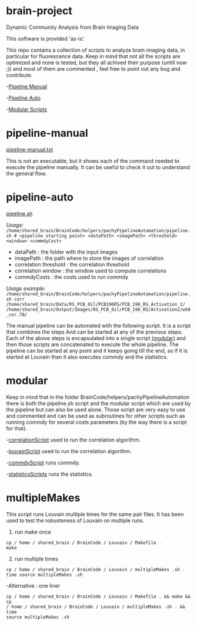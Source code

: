 # brain-project
Dynamic Community Analysis from Brain Imaging Data

This software is provided 'as-is'.

This repo contains a collection of scripts to analyze brain imaging data, in particular for fluorescence data.
Keep in mind that not all the scripts are optimized and none is tested, but they all achived their purpose (untill now ;)) and most of them are commented , feel free to point out any bug and contribute.

-[Pipeline Manual](#pipeline-manual) 

-[Pipeline Auto](#pipeline-auto) 

-[Modular Scripts](#modular) 


# pipeline-manual

[pipeline-manual.txt](pipeline-manual.txt) 

This is not an executable, but it shows each of the command needed to execute the pipeline manually. It can be useful to check it out
to understand the general flow.


# pipeline-auto
[pipeline.sh](pipeline.sh)

*Usage:*``` /home/shared_brain/BrainCode/helpers/pachyPipelineAutomation/pipeline.sh # <pipeline starting point> <dataPath> <imagePath> <threshold> <window> <commdyCost>```
- dataPath : the folder with the input images
- imagePath : the path where to store the images of correlation
- correlation threshold : the correlation threshold
- correlation window : the window used to compute correlations
- commdyCosts : the costs used to run commdy

*Usage example:*``` /home/shared_brain/BrainCode/helpers/pachyPipelineAutomation/pipeline.sh corr /home/shared_brain/Data/RS_PCB_Oil/PCB196RS/PCB_196_RS_Activation_2/ /home/shared_brain/Output/Images/RS_PCB_Oil/PCB_196_RS/Activation2/w50_cor.70/```

The manual pipeline can be automated with the following script.
It is a script that combines the steps And can be started at any of the previous steps. Each of the above
steps is encapsulated into a single script [(modular)](#modular) and then those scripts are concatenated to execute the whole pipeline.
The pipeline can be started at any point and it keeps going till the end, so if it is started at Louvain 
than it also executes commdy and the statistics.

# modular
Keep in mind that in the folder BrainCode/helpers/pachyPipelineAutomation there is both the pipeline.sh
script and the modular script which are used by the pipeline but can also be used alone. Those script are very
easy to use and commented and can be used as subroutines for other scripts such as running commdy for several
costs parameters (by the way there is a script for that).

-[correlationScript](/pachyPipelineAutomation/correlationScript.sh) used to run the correlation algorithm.

-[louvainScript](/pachyPipelineAutomation/louvainScript.sh) used to run the correlation algorithm.

-[commdyScript](/pachyPipelineAutomation/commdyScript.sh) runs commdy.

-[statisticsScripts](/pachyPipelineAutomation/statisticsScript.sh) runs the statistics.

# multipleMakes
This script runs Louvain multiple times for the same pair files. It has been used to test the
robusteness of Louvain on multiple runs.

1. run make once
```
cp / home / shared_brain / BrainCode / Louvain / Makefile . 
make
```

2. run multiple times
```
cp / home / shared_brain / BrainCode / Louvain / multipleMakes .sh .
time source multipleMakes .sh
```

-Alternative : one liner
```
cp / home / shared_brain / BrainCode / Louvain / Makefile . && make && cp
/ home / shared_brain / BrainCode / Louvain / multipleMakes .sh . && time
source multipleMakes .sh
```
